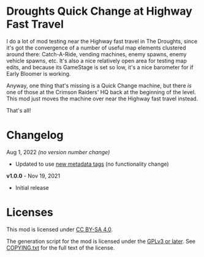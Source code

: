 Droughts Quick Change at Highway Fast Travel
============================================

I do a lot of mod testing near the Highway fast travel in The Droughts,
since it's got the convergence of a number of useful map elements clustered
around there: Catch-A-Ride, vending machines, enemy spawns, enemy vehicle
spawns, etc.  It's also a nice relatively open area for testing map edits,
and because its GameStage is set so low, it's a nice barometer for if
Early Bloomer is working.

Anyway, one thing that's missing is a Quick Change machine, but there *is*
one of those at the Crimson Raiders' HQ back at the beginning of the level.
This mod just moves the machine over near the Highway fast travel instead.

That's all!

Changelog
=========

Aug 1, 2022 *(no version number change)*
 * Updated to use [new metadata tags](https://github.com/apple1417/blcmm-parsing/tree/master/blimp)
   (no functionality change)

**v1.0.0** - Nov 19, 2021
 * Initial release
 
Licenses
========

This mod is licensed under [CC BY-SA 4.0](https://creativecommons.org/licenses/by-sa/4.0/).

The generation script for the mod is licensed under the
[GPLv3 or later](https://www.gnu.org/licenses/quick-guide-gplv3.html).
See [COPYING.txt](../../COPYING.txt) for the full text of the license.

